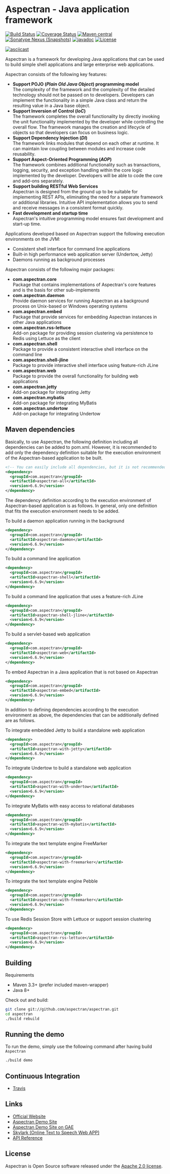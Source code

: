 # Aspectran - Java application framework

[![Build Status](https://api.travis-ci.com/aspectran/aspectran.svg?branch=master)](https://travis-ci.com/github/aspectran/aspectran)
[![Coverage Status](https://coveralls.io/repos/github/aspectran/aspectran/badge.svg?branch=master)](https://coveralls.io/github/aspectran/aspectran?branch=master)
[![Maven central](https://maven-badges.herokuapp.com/maven-central/com.aspectran/aspectran/badge.svg#v6.6.9)](https://maven-badges.herokuapp.com/maven-central/com.aspectran/aspectran)
[![Sonatype Nexus (Snapshots)](https://img.shields.io/nexus/s/https/oss.sonatype.org/com.aspectran/aspectran.svg)](https://oss.sonatype.org/content/repositories/snapshots/com/aspectran/aspectran/)
[![javadoc](https://javadoc.io/badge2/com.aspectran/aspectran-all/javadoc.svg)](https://javadoc.io/doc/com.aspectran/aspectran-all)
[![License](https://img.shields.io/:license-apache-brightgreen.svg)](https://www.apache.org/licenses/LICENSE-2.0.html)

[![asciicast](https://asciinema.org/a/267955.png)](https://asciinema.org/a/267955)

Aspectran is a framework for developing Java applications that can be used to build simple shell applications and large enterprise web applications.

Aspectran consists of the following key features:

* **Support POJO (*Plain Old Java Object*) programming model**  
  The complexity of the framework and the complexity of the detailed technology should not be passed on to developers.
  Developers can implement the functionality in a simple Java class and return the resulting value in a Java base object.
* **Support Inversion of Control (*IoC*)**  
  The framework completes the overall functionality by directly invoking the unit functionality implemented by the developer while controlling the overall flow.
  The framework manages the creation and lifecycle of objects so that developers can focus on business logic.
* **Support Dependency Injection (*DI*)**  
  The framework links modules that depend on each other at runtime.
  It can maintain low coupling between modules and increase code reusability.
* **Support Aspect-Oriented Programming (*AOP*)**  
  The framework combines additional functionality such as transactions, logging, security, and exception handling within the core logic implemented by the developer.
  Developers will be able to code the core and add-ons separately.
* **Support building RESTful Web Services**  
  Aspectran is designed from the ground up to be suitable for implementing REST APIs, eliminating the need for a separate framework or additional libraries.
  Intuitive API implementation allows you to send and receive messages in a consistent format quickly.
* **Fast development and startup time**  
  Aspectran's intuitive programming model ensures fast development and start-up time.

Applications developed based on Aspectran support the following execution environments on the JVM:

* Consistent shell interface for command line applications
* Built-in high performance web application server (Undertow, Jetty)
* Daemons running as background processes

Aspectran consists of the following major packages:

* **com.aspectran.core**  
  Package that contains implementations of Aspectran's core features and is the basis for other sub-implements
* **com.aspectran.daemon**  
  Provide daemon services for running Aspectran as a background process on Unix-based or Windows operating systems
* **com.aspectran.embed**  
  Package that provide services for embedding Aspectran instances in other Java applications
* **com.aspectran.rss-lettuce**  
  Add-on package for providing session clustering via persistence to Redis using Lettuce as the client
* **com.aspectran.shell**  
  Package to provide a consistent interactive shell interface on the command line
* **com.aspectran.shell-jline**  
  Package to provide interactive shell interface using feature-rich JLine
* **com.aspectran.web**  
  Package to provide the overall functionality for building web applications
* **com.aspectran.jetty**  
  Add-on package for integrating Jetty
* **com.aspectran.mybatis**  
  Add-on package for integrating MyBatis
* **com.aspectran.undertow**  
  Add-on package for integrating Undertow

## Maven dependencies

Basically, to use Aspectran, the following definition including all dependencies can be added to pom.xml.
However, it is recommended to add only the dependency definition suitable for the execution environment of the Aspectran-based application to be built.

```xml
<!-- You can easily include all dependencies, but it is not recommended. -->
<dependency>
  <groupId>com.aspectran</groupId>
  <artifactId>aspectran-all</artifactId>
  <version>6.6.9</version>
</dependency>
```

The dependency definition according to the execution environment of Aspectran-based application is as follows.
In general, only one definition that fits the execution environment needs to be added.

To build a daemon application running in the background
```xml
<dependency>
  <groupId>com.aspectran</groupId>
  <artifactId>aspectran-daemon</artifactId>
  <version>6.6.9</version>
</dependency>
```

To build a command line application
```xml
<dependency>
  <groupId>com.aspectran</groupId>
  <artifactId>aspectran-shell</artifactId>
  <version>6.6.9</version>
</dependency>
```

To build a command line application that uses a feature-rich JLine
```xml
<dependency>
  <groupId>com.aspectran</groupId>
  <artifactId>aspectran-shell-jline</artifactId>
  <version>6.6.9</version>
</dependency>
```

To build a servlet-based web application
```xml
<dependency>
  <groupId>com.aspectran</groupId>
  <artifactId>aspectran-web</artifactId>
  <version>6.6.9</version>
</dependency>
```

To embed Aspectran in a Java application that is not based on Aspectran
```xml
<dependency>
  <groupId>com.aspectran</groupId>
  <artifactId>aspectran-embed</artifactId>
  <version>6.6.9</version>
</dependency>
```

In addition to defining dependencies according to the execution environment as above, 
the dependencies that can be additionally defined are as follows.

To integrate embedded Jetty to build a standalone web application
```xml
<dependency>
  <groupId>com.aspectran</groupId>
  <artifactId>aspectran-with-jetty</artifactId>
  <version>6.6.9</version>
</dependency>
```

To integrate Undertow to build a standalone web application
```xml
<dependency>
  <groupId>com.aspectran</groupId>
  <artifactId>aspectran-with-undertow</artifactId>
  <version>6.6.9</version>
</dependency>
```

To integrate MyBatis with easy access to relational databases
```xml
<dependency>
  <groupId>com.aspectran</groupId>
  <artifactId>aspectran-with-mybatis</artifactId>
  <version>6.6.9</version>
</dependency>
```

To integrate the text template engine FreeMarker
```xml
<dependency>
  <groupId>com.aspectran</groupId>
  <artifactId>aspectran-with-freemarker</artifactId>
  <version>6.6.9</version>
</dependency>
```

To integrate the text template engine Pebble
```xml
<dependency>
  <groupId>com.aspectran</groupId>
  <artifactId>aspectran-with-freemarker</artifactId>
  <version>6.6.9</version>
</dependency>
```

To use Redis Session Store with Lettuce or support session clustering
```xml
<dependency>
  <groupId>com.aspectran</groupId>
  <artifactId>aspectran-rss-lettuce</artifactId>
  <version>6.6.9</version>
</dependency>
```

## Building

Requirements

* Maven 3.3+ (prefer included maven-wrapper)
* Java 8+

Check out and build:

```sh
git clone git://github.com/aspectran/aspectran.git
cd aspectran
./build rebuild
```

## Running the demo

To run the demo, simply use the following command after having build `Aspectran`

```sh
./build demo
```

## Continuous Integration

* [Travis](https://travis-ci.com/github/aspectran/aspectran)

## Links

* [Official Website](https://aspectran.com/)
* [Aspectran Demo Site](https://demo.aspectran.com/)
* [Aspectran Demo Site on GAE](https://demo-gae.aspectran.com/)
* [Skylark (Online Text to Speech Web APP)](https://skylark.aspectran.com/)
* [API Reference](https://javadoc.io/doc/com.aspectran/aspectran-all)

## License

Aspectran is Open Source software released under the [Apache 2.0 license](http://www.apache.org/licenses/LICENSE-2.0).
